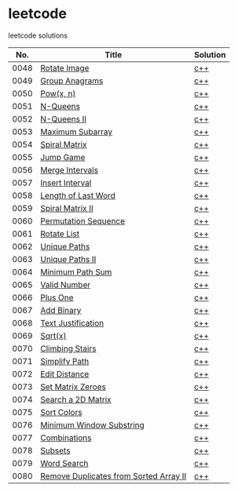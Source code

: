 # leetcode

leetcode solutions

|No.|Title|Solution|
|---|-----|--------|
|0048|[Rotate Image](https://leetcode.com/problems/rotate-image/)|[c++](algorithms/leetcode_0048.cpp)|
|0049|[Group Anagrams](https://leetcode.com/problems/group-anagrams/)|[c++](algorithms/leetcode_0049.cpp)|
|0050|[Pow(x, n)](https://leetcode.com/problems/powx-n/)|[c++](algorithms/leetcode_0050.cpp)|
|0051|[N-Queens](https://leetcode.com/problems/n-queens/)|[c++](algorithms/leetcode_0051.cpp)|
|0052|[N-Queens II](https://leetcode.com/problems/n-queens-ii/)|[c++](algorithms/leetcode_0052.cpp)|
|0053|[Maximum Subarray](https://leetcode.com/problems/maximum-subarray/)|[c++](algorithms/leetcode_0053.cpp)|
|0054|[Spiral Matrix](https://leetcode.com/problems/spiral-matrix/)|[c++](algorithms/leetcode_0054.cpp)|
|0055|[Jump Game](https://leetcode.com/problems/jump-game/)|[c++](algorithms/leetcode_0055.cpp)|
|0056|[Merge Intervals](https://leetcode.com/problems/merge-intervals/)|[c++](algorithms/leetcode_0056.cpp)|
|0057|[Insert Interval](https://leetcode.com/problems/insert-interval/)|[c++](algorithms/leetcode_0057.cpp)|
|0058|[Length of Last Word](https://leetcode.com/problems/length-of-last-word/)|[c++](algorithms/leetcode_0058.cpp)|
|0059|[Spiral Matrix II](https://leetcode.com/problems/spiral-matrix-ii/)|[c++](algorithms/leetcode_0059.cpp)|
|0060|[Permutation Sequence](https://leetcode.com/problems/permutation-sequence/)|[c++](algorithms/leetcode_0060.cpp)|
|0061|[Rotate List](https://leetcode.com/problems/rotate-list/)|[c++](algorithms/leetcode_0061.cpp)|
|0062|[Unique Paths](https://leetcode.com/problems/unique-paths/)|[c++](algorithms/leetcode_0062.cpp)|
|0063|[Unique Paths II](https://leetcode.com/problems/unique-paths-ii/)|[c++](algorithms/leetcode_0063.cpp)|
|0064|[Minimum Path Sum](https://leetcode.com/problems/minimum-path-sum/)|[c++](algorithms/leetcode_0064.cpp)|
|0065|[Valid Number](https://leetcode.com/problems/valid-number/)|[c++](algorithms/leetcode_0065.cpp)|
|0066|[Plus One](https://leetcode.com/problems/plus-one/)|[c++](algorithms/leetcode_0066.cpp)|
|0067|[Add Binary](https://leetcode.com/problems/add-binary/)|[c++](algorithms/leetcode_0067.cpp)|
|0068|[Text Justification](https://leetcode.com/problems/text-justification/)|[c++](algorithms/leetcode_0068.cpp)|
|0069|[Sqrt(x)](https://leetcode.com/problems/sqrtx/)|[c++](algorithms/leetcode_0069.cpp)|
|0070|[Climbing Stairs](https://leetcode.com/problems/climbing-stairs/)|[c++](algorithms/leetcode_0070.cpp)|
|0071|[Simplify Path](https://leetcode.com/problems/simplify-path/)|[c++](algorithms/leetcode_0071.cpp)|
|0072|[Edit Distance](https://leetcode.com/problems/edit-distance/)|[c++](algorithms/leetcode_0072.cpp)|
|0073|[Set Matrix Zeroes](https://leetcode.com/problems/set-matrix-zeroes/)|[c++](algorithms/leetcode_0073.cpp)|
|0074|[Search a 2D Matrix](https://leetcode.com/problems/search-a-2d-matrix/)|[c++](algorithms/leetcode_0074.cpp)|
|0075|[Sort Colors](https://leetcode.com/problems/sort-colors/)|[c++](algorithms/leetcode_0075.cpp)|
|0076|[Minimum Window Substring](https://leetcode.com/problems/minimum-window-substring/)|[c++](algorithms/leetcode_0076.cpp)|
|0077|[Combinations](https://leetcode.com/problems/combinations/)|[c++](algorithms/leetcode_0077.cpp)|
|0078|[Subsets](https://leetcode.com/problems/subsets/)|[c++](algorithms/leetcode_0078.cpp)|
|0079|[Word Search](https://leetcode.com/problems/word-search/)|[c++](algorithms/leetcode_0079.cpp)|
|0080|[Remove Duplicates from Sorted Array II](https://leetcode.com/problems/remove-duplicates-from-sorted-array-ii/)|[c++](algorithms/leetcode_0080.cpp)|
